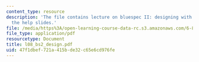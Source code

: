 ```yaml
---
content_type: resource
description: 'The file contains lecture on bluespec II: designing with rules with
  the help slides.'
file: /media/https%3A/open-learning-course-data-rc.s3.amazonaws.com/6-884-complex-digital-systems-spring-2005/47f1dbef721a415bde32c65e6cd976fe_l08_bs2_design.pdf
file_type: application/pdf
resourcetype: Document
title: l08_bs2_design.pdf
uid: 47f1dbef-721a-415b-de32-c65e6cd976fe
---
```

